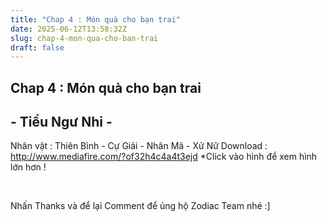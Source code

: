 ```yaml
---
title: "Chap 4 : Món quà cho bạn trai"
date: 2025-06-12T13:58:32Z
slug: chap-4-mon-qua-cho-ban-trai
draft: false
---
```


## Chap 4 : Món quà cho bạn trai

## - Tiểu Ngư Nhi -

Nhân vật : Thiên Bình - Cự Giải - Nhân Mã - Xử Nữ
Download : http://www.mediafire.com/?of32h4c4a4t3ejd
*Click vào hình để xem hình lớn hơn !
 
​ 







 
Nhấn Thanks và để lại Comment để ủng hộ Zodiac Team nhé :]